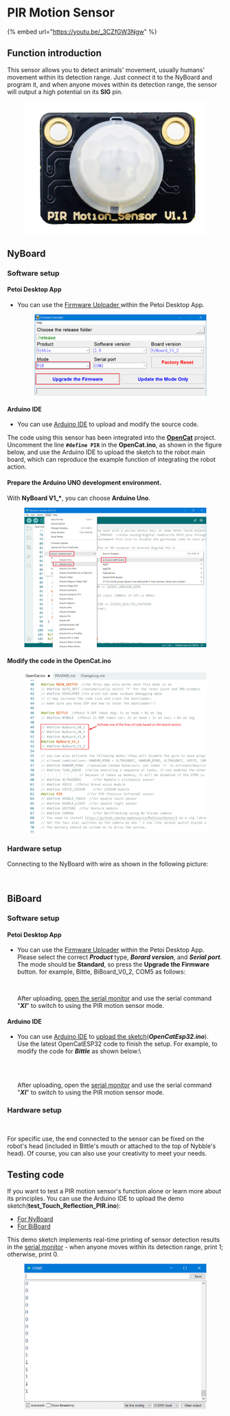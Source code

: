 # PIR Motion Sensor

{% embed url="https://youtu.be/_3CZfGW3Ngw" %}

## Function introduction

This sensor allows you to detect animals' movement, usually humans' movement within its detection range. Just connect it to the NyBoard and program it, and when anyone moves within its detection range, the sensor will output a high potential on its **SIG** pin.

<figure><img src="../.gitbook/assets/PIR_New (1).png" alt=""><figcaption></figcaption></figure>

## NyBoard

### Software setup

#### Petoi Desktop App

*   You can use the [Firmware Uploader ](https://docs.petoi.com/desktop-app/firmware-uploader#select-the-correct-options-to-upload-the-latest-firmware)within the Petoi Desktop App.

    <figure><img src="../.gitbook/assets/image (495).png" alt=""><figcaption></figcaption></figure>

#### Arduino IDE

* You can use [Arduino IDE](https://www.arduino.cc/en/software)  to upload and modify the source code.&#x20;

The code using this sensor has been integrated into the [**OpenCat**](https://github.com/PetoiCamp/OpenCat) project. Uncomment the line **`#define PIR`**  in the **OpenCat.ino**, as shown in the figure below, and use the Arduino IDE to upload the sketch to the robot main board, which can reproduce the example function of integrating the robot action.

#### Prepare the Arduino UNO development environment.

With **NyBoard V1\_\***, you can choose **Arduino Uno**.&#x20;

<figure><img src="../.gitbook/assets/image (122).png" alt=""><figcaption></figcaption></figure>

#### Modify the code in the OpenCat.ino

<figure><img src="../.gitbook/assets/image (451).png" alt=""><figcaption></figcaption></figure>

### Hardware setup

Connecting to the NyBoard with wire as shown in the following picture:

<figure><img src="../.gitbook/assets/PANA0493-恢复的.jpg" alt=""><figcaption></figcaption></figure>

## &#x20; BiBoard

### Software setup

#### Petoi Desktop App

*   You can use the [Firmware Uploader](https://docs.petoi.com/desktop-app/firmware-uploader#select-the-correct-options-to-upload-the-latest-firmware) within the Petoi Desktop App.\
    Please select the correct _**Product**_ type, _**Borard version**_, and _**Serial port**_. The mode should be **Standard**, so press the **Upgrade the Firmware** button. for example, Bittle, BiBoard\_V0\_2, COM5 as follows:

    <figure><img src="https://docs.petoi.com/~gitbook/image?url=https%3A%2F%2F1565080149-files.gitbook.io%2F%7E%2Ffiles%2Fv0%2Fb%2Fgitbook-x-prod.appspot.com%2Fo%2Fspaces%252F-MQ6a951Q6Jn1Zzt5Ajr-887967055%252Fuploads%252FaleqWtxk5PSH9bWe9CfF%252Fimage.png%3Falt%3Dmedia%26token%3Dc92b21ff-992f-4163-a981-86078e26eedd&#x26;width=768&#x26;dpr=4&#x26;quality=100&#x26;sign=308febb4&#x26;sv=1" alt=""><figcaption></figcaption></figure>

    After uploading, [open the serial monitor](https://docs.petoi.com/arduino-ide/serial-monitor#biboard) and use the serial command "_**XI**_" to switch to using the PIR motion sensor mode.

#### Arduino IDE

*   You can use [Arduino IDE](https://www.arduino.cc/en/software) to [upload the sketch](https://docs.petoi.com/arduino-ide/upload-sketch-for-biboard#id-2.-set-up-biboard)(_**OpenCatEsp32.ino**_).\
    Use the latest OpenCatESP32 code to finish the setup. For example, to modify the code for _**Bittle**_ as shown below:\


    <figure><img src="https://docs.petoi.com/~gitbook/image?url=https%3A%2F%2F1565080149-files.gitbook.io%2F%7E%2Ffiles%2Fv0%2Fb%2Fgitbook-x-prod.appspot.com%2Fo%2Fspaces%252F-MQ6a951Q6Jn1Zzt5Ajr-887967055%252Fuploads%252FGu37FwV2ge9LKHORqrUl%252Fimage.png%3Falt%3Dmedia%26token%3D6b0f5ed3-eb4b-4668-8f5a-3e7462718519&#x26;width=768&#x26;dpr=4&#x26;quality=100&#x26;sign=fa49fffa&#x26;sv=1" alt=""><figcaption></figcaption></figure>

    \
    After uploading, open the [serial monitor](https://docs.petoi.com/arduino-ide/serial-monitor#biboard) and use the serial command "_**XI**_" to switch to using the PIR motion sensor mode.&#x20;

### Hardware setup

<figure><img src="../.gitbook/assets/PIR_BiBoard.png" alt=""><figcaption></figcaption></figure>

For specific use, the end connected to the sensor can be fixed on the robot's head (included in Bittle's mouth or attached to the top of Nybble's head). Of course, you can also use your creativity to meet your needs.

## Testing code

If you want to test a PIR motion sensor's function alone or learn more about its principles. You can use the Arduino IDE to upload the demo sketch(**test\_Touch\_Reflection\_PIR.ino**):

* [For NyBoard](https://github.com/PetoiCamp/OpenCat/tree/main/ModuleTests/test\_Touch\_Reflection\_PIR)
* [For BiBoard](https://github.com/PetoiCamp/OpenCatEsp32/tree/main/ModuleTests/test\_Touch\_Reflection\_PIR)

This demo sketch implements real-time printing of sensor detection results in the [serial monitor](https://docs.petoi.com/arduino-ide/serial-monitor) - when anyone moves within its detection range, print 1; otherwise, print 0.

<figure><img src="../.gitbook/assets/image (211).png" alt=""><figcaption></figcaption></figure>
